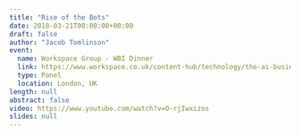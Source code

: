 ```yaml
---
title: "Rise of the Bots"
date: 2018-03-21T00:00:00+00:00
draft: false
author: "Jacob Tomlinson"
event:
  name: Workspace Group - WBI Dinner
  link: https://www.workspace.co.uk/content-hub/technology/the-ai-business-disrupting-how-you-run-your-office
  type: Panel
  location: London, UK
length: null
abstract: false
video: https://www.youtube.com/watch?v=O-rjIwxizos
slides: null
---
```


